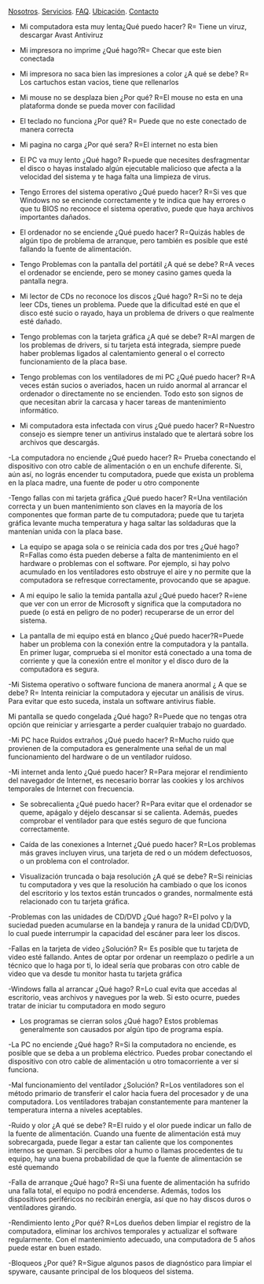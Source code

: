 [Nosotros](./nosotros.md). [Servicios](./servicios.md). [FAQ](FAQ.md). [Ubicación](ubicacion.md). [Contacto](./contacto.md)

- Mi computadora esta muy lenta¿Qué puedo hacer? R= Tiene un viruz, descargar Avast Antiviruz
 
- Mi impresora no imprime ¿Qué hago?R= Checar que este bien conectada

- Mi impresora no saca bien las impresiones a color ¿A qué se debe? R= Los cartuchos estan vacios, tiene que rellenarlos
 
- Mi mouse no se desplaza bien ¿Por qué? R=El mouse no esta en una plataforma donde se pueda mover con facilidad
 
- El teclado no funciona ¿Por qué? R= Puede que no este conectado de manera correcta

- Mi pagina no carga ¿Por qué sera? R=El internet no esta bien

- El PC va muy lento ¿Qué hago? R=puede que necesites desfragmentar el disco o hayas instalado algún ejecutable malicioso que afecta a la velocidad del sistema y te haga falta una limpieza de virus.

- Tengo Errores del sistema operativo ¿Qué puedo hacer? R=Si ves que Windows no se enciende correctamente y te indica que hay errores o que tu BIOS no reconoce el sistema operativo, puede que haya archivos importantes dañados.
 
- El ordenador no se enciende ¿Qué puedo hacer? R=Quizás hables de algún tipo de problema de arranque, pero también es posible que esté fallando la fuente de alimentación.

- Tengo Problemas con la pantalla del portátil ¿A qué se debe? R=A veces el ordenador se enciende, pero se money casino games queda la pantalla negra.

-  Mi lector de CDs no reconoce los discos ¿Qué hago? R=Si no te deja leer CDs, tienes un problema. Puede que la dificultad esté en que el disco esté sucio o rayado, haya un problema de drivers o que realmente esté dañado.

- Tengo problemas con la tarjeta gráfica ¿A qué se debe? R=Al margen de los problemas de drivers, si tu tarjeta está integrada, siempre puede haber problemas ligados al calentamiento general o el correcto funcionamiento de la placa base.

- Tengo problemas con los ventiladores de mi PC ¿Qué puedo hacer? R=A veces están sucios o averiados, hacen un ruido anormal al arrancar el ordenador o directamente no se encienden. Todo esto son signos de que necesitan abrir la carcasa y hacer tareas de mantenimiento informático.

- Mi computadora esta infectada con virus ¿Qué puedo hacer? R=Nuestro consejo es siempre tener un antivirus instalado que te alertará sobre los archivos que descargás.
 
 -La computadora no enciende ¿Qué puedo hacer? R= Prueba conectando el dispositivo con otro cable de alimentación o en un enchufe diferente. Si, aún así, no lográs encender tu computadora, puede que exista un problema en la placa madre, una fuente de poder u otro componente
 
 -Tengo fallas con mi tarjeta gráfica ¿Qué puedo hacer? R=Una ventilación correcta y un buen mantenimiento son claves en la mayoría de los componentes que forman parte de tu computadora; puede que tu tarjeta gráfica levante mucha temperatura y haga saltar las soldaduras que la mantenían unida con la placa base.
 
 - La equipo se apaga sola o se reinicia cada dos por tres ¿Qué hago? R=Fallas como ésta pueden deberse a falta de mantenimiento en el hardware o problemas con el software. Por ejemplo, si hay polvo acumulado en los ventiladores esto obstruye el aire y no permite que la computadora se refresque correctamente, provocando que se apague.

- A mi equipo le salio la temida pantalla azul ¿Qué puedo hacer? R=iene que ver con un error de Microsoft y significa que la computadora no puede (o está en peligro de no poder) recuperarse de un error del sistema. 

- La pantalla de mi equipo está en blanco ¿Qué puedo hacer?R=Puede haber un problema con la conexión entre la computadora y la pantalla. En primer lugar, comprueba si el monitor está conectado a una toma de corriente y que la conexión entre el monitor y el disco duro de la computadora es segura.

-Mi Sistema operativo o software funciona de manera anormal ¿ A que se debe? R= Intenta reiniciar la computadora y ejecutar un análisis de virus. Para evitar que esto suceda, instala un software antivirus fiable.

Mi pantalla se quedo congelada ¿Qué hago? R=Puede que no tengas otra opción que reiniciar y arriesgarte a perder cualquier trabajo no guardado.

-Mi PC hace Ruidos extraños ¿Qué puedo hacer? R=Mucho ruido que provienen de la computadora es generalmente una señal de un mal funcionamiento del hardware o de un ventilador ruidoso.

-Mi internet anda lento ¿Qué puedo hacer? R=Para mejorar el rendimiento del navegador de Internet, es necesario borrar las cookies y los archivos temporales de Internet con frecuencia. 

- Se sobrecalienta ¿Qué puedo hacer? R=Para evitar que el ordenador se queme, apágalo y déjelo descansar si se calienta. Además, puedes comprobar el ventilador para que estés seguro de que funciona correctamente.

- Caída de las conexiones a Internet ¿Qué puedo hacer? R=Los problemas más graves incluyen virus, una tarjeta de red o un módem defectuosos, o un problema con el controlador.

- Visualización truncada o baja resolución ¿A qué se debe? R=Si reinicias tu computadora y ves que la resolución ha cambiado o que los iconos del escritorio y los textos están truncados o grandes, normalmente está relacionado con tu tarjeta gráfica.

-Problemas con las unidades de CD/DVD ¿Qué hago? R=El polvo y la suciedad pueden acumularse en la bandeja y ranura de la unidad CD/DVD, lo cual puede interrumpir la capacidad del escáner para leer los discos. 

-Fallas en la tarjeta de video ¿Solución? R= Es posible que tu tarjeta de video esté fallando. Antes de optar por ordenar un reemplazo o pedirle a un técnico que lo haga por ti, lo ideal sería que probaras con otro cable de video que va desde tu monitor hasta tu tarjeta gráfica

-Windows falla al arrancar ¿Qué hago? R=Lo cual evita que accedas al escritorio, veas archivos y navegues por la web. Si esto ocurre, puedes tratar de iniciar tu computadora en modo seguro

- Los programas se cierran solos ¿Qué hago? Estos problemas generalmente son causados por algún tipo de programa espía.

-La PC no enciende ¿Qué hago? R=Si la computadora no enciende, es posible que se deba a un problema eléctrico. Puedes probar conectando el dispositivo con otro cable de alimentación u otro tomacorriente a ver si funciona.

-Mal funcionamiento del ventilador ¿Solución? R=Los ventiladores son el método primario de transferir el calor hacia fuera del procesador y de una computadora. Los ventiladores trabajan constantemente para mantener la temperatura interna a niveles aceptables.

-Ruido y olor ¿A qué se debe? R=El ruido y el olor puede indicar un fallo de la fuente de alimentación. Cuando una fuente de alimentación está muy sobrecargada, puede llegar a estar tan caliente que los componentes internos se queman. Si percibes olor a humo o llamas procedentes de tu equipo, hay una buena probabilidad de que la fuente de alimentación se esté quemando

-Falla de arranque ¿Qué hago? R=Si una fuente de alimentación ha sufrido una falla total, el equipo no podrá encenderse. Además, todos los dispositivos periféricos no recibirán energía, así que no hay discos duros o ventiladores girando.

-Rendimiento lento ¿Por qué? R=Los dueños deben limpiar el registro de la computadora, eliminar los archivos temporales y actualizar el software regularmente. Con el mantenimiento adecuado, una computadora de 5 años puede estar en buen estado.

-Bloqueos ¿Por qué? R=Sigue algunos pasos de diagnóstico para limpiar el spyware, causante principal de los bloqueos del sistema. 

